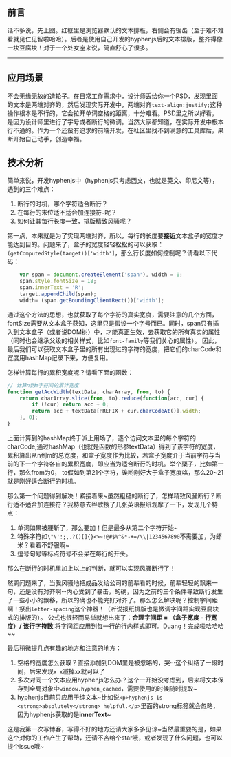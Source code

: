 ## 前言
话不多说，先上图。红框里是浏览器默认的文本排版，右侧会有锯齿（至于难不难看就见仁见智啦哈哈）。后者是使用自己开发的hyphenjs后的文本排版，整齐得像一块豆腐块！对于一个处女座来说，简直舒心了很多。

---

## 应用场景
不会无缘无故的造轮子。在日常工作需求中，设计师丢给你一个PSD，发现里面的文本是两端对齐的，然后发现实际开发中，两端对齐`text-align:justify;`这种操作根本是不行的，它会拉开单词空格的距离，十分难看。PSD里之所以好看，是因为设计师里进行了字号或者断行的微调。当然大家都知道，在实际开发中根本行不通的。作为一个还蛮有追求的前端开发，在社区里找不到满意的工具库后，果断开始自己动手，创造幸福。

## 技术分析
简单来说，开发hyphenjs中（hyphenjs只考虑西文，也就是英文、印尼文等），遇到的三个难点：

 1. 断行的时机，哪个字符适合断行？
 2. 在每行的末位适不适合加连接符`-`呢？
 3. 如何让其每行长度一致，排版精致风骚呢？

第一点，本来就是为了实现两端对齐，所以，每行的长度要**接近**文本盒子的宽度才能达到目的。问题来了，盒子的宽度轻轻松松的可以获取：`(getComputedStyle(target))['width']`，那么行长度如何控制呢？请看以下代码：
```javascript
    var span = document.createElement('span'), width = 0;
    span.style.fontSize = 18;
    span.innerText = 'R';
    target.appendChild(span);
    width= (span.getBoundingClientRect())['width'];
```
通过这个方法的思想，也就获取了每个字符的真实宽度，需要注意的几个方面，fontSize需要从文本盒子获知，这里只是假设一个字号而已。同时，span只有插入到文本盒子（或者说DOM树）中，才能真正生效，去获取它的所有真实的属性（同时也会继承父级的相关样式，比如`font-family`等我们关心的属性）。
因此，最后我们可以获取文本盒子里的所有出现过的字符的宽度，把它们的charCode和宽度用hashMap记录下来，方便复用。

怎样计算每行的累积宽度呢？请看下面的函数：

```javascript
// 计算n到m字符间的累计宽度
function getAccWidth(textData, charArray, from, to) {
    return charArray.slice(from, to).reduce(function(acc, cur) {
        if (!cur) return acc + 0;
        return acc + textData[PREFIX + cur.charCodeAt()].width;
    }, 0);
}
```

上面计算到的hashMap终于派上用场了，逐个访问文本里的每个字符的charCode,通过hashMap（也就是函数的形参textData）得到了该字符的宽度，累积算出从n到m的总宽度，和盒子宽度作为比较，若盒子宽度介于当前字符与当前的下一个字符各自的累积宽度，即应当为适合断行的时机。举个栗子，比如第一行，那么from为0， to假如到第21个字符，诶哟刚好大于盒子宽度咯，那么20~21就是刚好适合断行的时机。

那么第一个问题得到解决！紧接着来~虽然粗糙的断行了，怎样精致风骚断行？断行适不适合加连接符？我特意去谷歌搜了几张英语报纸观摩了一下，发现几个特点：

 1. 单词如果被腰斩了，那么要加！但是最多从第二个字符开始~
 2. 特殊字符如`\"\':;,.?()[]{}<>~!@#$%^&*-+=/\\|1234567890`不需要加，为虾米？看着不舒服啊~
 3. 逗号句号等标点符号不会呆在每行的开头。

那么在断行的时机里加上以上的判断，就可以实现风骚断行了！

然鹅问题来了，当我风骚地把成品发给公司的前辈看的时候，前辈轻轻的飘来一句，还是没有对齐啊···内心受到了暴击，的确，因为之前的三个条件导致断行发生了一些小小的飘移，所以的确也不能完好对齐了。那么怎么解决呢？控制字间距啊！祭出`letter-spacing`这个神器！（听说报纸排版也是微调字间距实现豆腐块式的排版的）。
公式也很轻而易举就想出来了：**合理字间距 = （盒子宽度 - 行宽度）/ 该行字符数**
将字间距应用到每一行的行内样式即可。Duang！完成啦哈哈哈~~

最后稍微提几点有趣的地方和注意的地方：

 1. 空格的宽度怎么获取？直接添加到DOM里是被忽略的，哭···这个纠结了一段时间，后来发现`x x`减掉`xx`就可以了
 2. 多次对同一个文本应用hyphenjs怎么办？这个一开始没考虑到，后来将文本保存到全局对象中`window.hyphen_cached`，需要使用的时候随时提取~
 3. hyphenjs目前只应用于纯文本~比如说`<p>hyphenjs is <strong>absolutely</strong> helpful.</p>`里面的strong标签就会忽略，因为hyphenjs获取的是**innerText**~

这是我第一次写博客，写得不好的地方还请大家多多见谅~当然最重要的是，如果这个对你的工作产生了帮助，还请不吝给个star哦，或者发现了什么问题，也可以提个issue哦~
